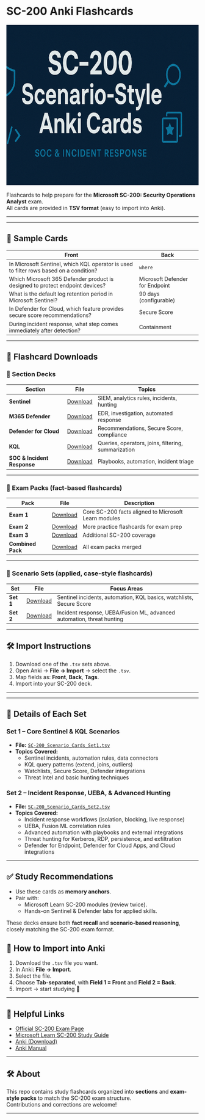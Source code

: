 # SC-200 Anki Flashcards

<p align="center">
  <img src="banner.png" alt="SC-200 Anki Flashcards Banner" height="420">
</p>




Flashcards to help prepare for the **Microsoft SC-200: Security Operations Analyst** exam.  
All cards are provided in **TSV format** (easy to import into Anki).  

---
---

## 📝 Sample Cards

| Front | Back |
|-------|------|
| In Microsoft Sentinel, which KQL operator is used to filter rows based on a condition? | `where` |
| Which Microsoft 365 Defender product is designed to protect endpoint devices? | Microsoft Defender for Endpoint |
| What is the default log retention period in Microsoft Sentinel? | 90 days (configurable) |
| In Defender for Cloud, which feature provides secure score recommendations? | Secure Score |
| During incident response, what step comes immediately after detection? | Containment |

---

## 📂 Flashcard Downloads  
### 📑 Section Decks  
| Section | File | Topics |  
|---------|------|--------|  
| **Sentinel** | [Download](Sentinel.tsv) | SIEM, analytics rules, incidents, hunting |  
| **M365 Defender** | [Download](M365_Defender.tsv) | EDR, investigation, automated response |  
| **Defender for Cloud** | [Download](Defender_for_Cloud.tsv) | Recommendations, Secure Score, compliance |  
| **KQL** | [Download](KQL.tsv) | Queries, operators, joins, filtering, summarization |  
| **SOC & Incident Response** | [Download](SOC_IR.tsv) | Playbooks, automation, incident triage |  

---

### 📝 Exam Packs (fact-based flashcards)  
| Pack | File | Description |  
|------|------|-------------|  
| **Exam 1** | [Download](Exam1.tsv) | Core SC-200 facts aligned to Microsoft Learn modules |  
| **Exam 2** | [Download](Exam2.tsv) | More practice flashcards for exam prep |  
| **Exam 3** | [Download](Exam3.tsv) | Additional SC-200 coverage |  
| **Combined Pack** | [Download](Exam_Combined.tsv) | All exam packs merged |  

---

### 🎯 Scenario Sets (applied, case-style flashcards)  
| Set | File | Focus Areas |  
|-----|------|-------------|  
| **Set 1** | [Download](SC-200_Scenario_Cards_Set1.tsv) | Sentinel incidents, automation, KQL basics, watchlists, Secure Score |  
| **Set 2** | [Download](SC-200_Scenario_Cards_Set2.tsv) | Incident response, UEBA/Fusion ML, advanced automation, threat hunting |  




---

## 🛠 Import Instructions

1. Download one of the `.tsv` sets above.  
2. Open Anki → **File → Import** → select the `.tsv`.  
3. Map fields as: **Front**, **Back**, **Tags**.  
4. Import into your SC-200 deck.

---


---

## 📂 Details of Each Set

### Set 1 – Core Sentinel & KQL Scenarios
- **File:** [`SC-200_Scenario_Cards_Set1.tsv`](tsv/SC-200_Scenario_Cards_Set1.tsv)
- **Topics Covered:**
  - Sentinel incidents, automation rules, data connectors
  - KQL query patterns (extend, joins, outliers)
  - Watchlists, Secure Score, Defender integrations
  - Threat Intel and basic hunting techniques

### Set 2 – Incident Response, UEBA, & Advanced Hunting
- **File:** [`SC-200_Scenario_Cards_Set2.tsv`](tsv/SC-200_Scenario_Cards_Set2.tsv)
- **Topics Covered:**
  - Incident response workflows (isolation, blocking, live response)
  - UEBA, Fusion ML correlation rules
  - Advanced automation with playbooks and external integrations
  - Threat hunting for Kerberos, RDP, persistence, and exfiltration
  - Defender for Endpoint, Defender for Cloud Apps, and Cloud integrations

---

## ✅ Study Recommendations

- Use these cards as **memory anchors**.  
- Pair with:
  - Microsoft Learn SC-200 modules (review twice).    
  - Hands-on Sentinel & Defender labs for applied skills.  

These decks ensure both **fact recall** and **scenario-based reasoning**, closely matching the SC-200 exam format.
## 📖 How to Import into Anki
1. Download the `.tsv` file you want.  
2. In Anki: **File → Import**.  
3. Select the file.  
4. Choose **Tab-separated**, with **Field 1 = Front** and **Field 2 = Back**.  
5. Import → start studying 🚀  

---

## 🔗 Helpful Links
- [Official SC-200 Exam Page](https://learn.microsoft.com/en-us/certifications/exams/sc-200/)  
- [Microsoft Learn SC-200 Study Guide](https://learn.microsoft.com/en-us/training/courses/sc-200t00)  
- [Anki (Download)](https://apps.ankiweb.net/)  
- [Anki Manual](https://docs.ankiweb.net/)  

---

## 🛠 About
This repo contains study flashcards organized into **sections** and **exam-style packs** to match the SC-200 exam structure.  
Contributions and corrections are welcome!  

---

<!--  
## 🚀 Next Steps (Future)
Once `.apkg` exports are ready, we’ll also publish them as GitHub Releases.

1. Export decks from Anki as `.apkg`.  
2. Go to **Releases → Draft a new release**.  
3. Tag a version (e.g., `v1.0.0`) and upload the `.apkg` file(s).  
4. Users can then download and import in one click.  

[![Download Latest Deck](https://img.shields.io/github/v/release/juansasoc/Microsoft-SC-200-Anki-Flashcards?display_name=tag&sort=semver)](https://github.com/juansasoc/Microsoft-SC-200-Anki-Flashcards/releases/latest)
-->


